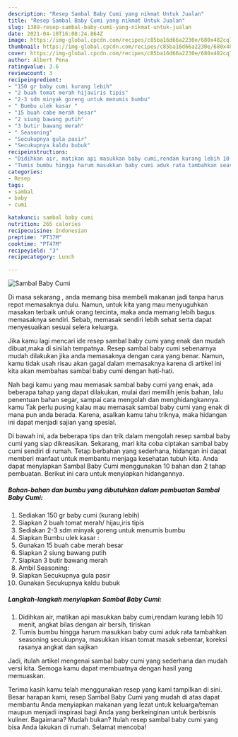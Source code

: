 ```yaml
---
description: "Resep Sambal Baby Cumi yang nikmat Untuk Jualan"
title: "Resep Sambal Baby Cumi yang nikmat Untuk Jualan"
slug: 1389-resep-sambal-baby-cumi-yang-nikmat-untuk-jualan
date: 2021-04-18T16:08:24.864Z
image: https://img-global.cpcdn.com/recipes/c85ba16d66a2230e/680x482cq70/sambal-baby-cumi-foto-resep-utama.jpg
thumbnail: https://img-global.cpcdn.com/recipes/c85ba16d66a2230e/680x482cq70/sambal-baby-cumi-foto-resep-utama.jpg
cover: https://img-global.cpcdn.com/recipes/c85ba16d66a2230e/680x482cq70/sambal-baby-cumi-foto-resep-utama.jpg
author: Albert Pena
ratingvalue: 3.6
reviewcount: 3
recipeingredient:
- "150 gr baby cumi kurang lebih"
- "2 buah tomat merah hijauiris tipis"
- "2-3 sdm minyak goreng untuk menumis bumbu"
- " Bumbu ulek kasar "
- "15 buah cabe merah besar"
- "2 siung bawang putih"
- "3 butir bawang merah"
- " Seasoning"
- "Secukupnya gula pasir"
- "Secukupnya kaldu bubuk"
recipeinstructions:
- "Didihkan air, matikan api masukkan baby cumi,rendam kurang lebih 10 menit, angkat bilas dengan air bersih, tiriskan"
- "Tumis bumbu hingga harum masukkan baby cumi aduk rata tambahkan seasoning secukupnya, masukkan irisan tomat masak sebentar, koreksi rasanya angkat dan sajikan"
categories:
- Resep
tags:
- sambal
- baby
- cumi

katakunci: sambal baby cumi 
nutrition: 265 calories
recipecuisine: Indonesian
preptime: "PT37M"
cooktime: "PT47M"
recipeyield: "3"
recipecategory: Lunch

---
```



![Sambal Baby Cumi](https://img-global.cpcdn.com/recipes/c85ba16d66a2230e/680x482cq70/sambal-baby-cumi-foto-resep-utama.jpg)

Di masa  sekarang , anda memang bisa membeli makanan jadi tanpa harus repot memasaknya dulu. Namun, untuk kita yang mau menyuguhkan masakan terbaik untuk orang tercinta, maka anda memang lebih bagus memasaknya sendiri. Sebab, memasak sendiri lebih sehat serta dapat menyesuaikan sesuai selera keluarga.

Jika kamu lagi mencari ide resep sambal baby cumi yang enak dan mudah dibuat,maka di sinilah tempatnya. Resep sambal baby cumi  sebenarnya mudah dilakukan jika anda memasaknya dengan cara yang benar. Namun, kamu tidak usah risau akan gagal dalam memasaknya 
karena di artikel ini kita akan membahas sambal baby cumi dengan hati-hati.  



Nah bagi kamu yang mau memasak sambal baby cumi yang enak, ada beberapa tahap yang dapat dilakukan, mulai dari memilih jenis bahan, lalu penentuan bahan segar, sampai cara mengolah dan menghidangkannya. kamu Tak perlu pusing kalau mau memasak sambal baby cumi yang enak di mana pun anda berada. Karena, asalkan kamu  tahu triknya, maka hidangan ini dapat menjadi sajian yang spesial.

Di bawah ini, ada beberapa tips dan trik dalam mengolah resep sambal baby cumi yang siap dikreasikan. Sekarang, mari kita coba ciptakan sambal baby cumi sendiri di rumah. Tetap berbahan yang sederhana, hidangan ini dapat memberi manfaat untuk membantu menjaga kesehatan tubuh kita. Anda dapat menyiapkan Sambal Baby Cumi menggunakan 10 bahan dan 2 tahap pembuatan. Berikut ini cara untuk menyiapkan hidangannya.

<!--inarticleads1-->

##### Bahan-bahan dan bumbu yang dibutuhkan dalam pembuatan Sambal Baby Cumi:

1. Sediakan 150 gr baby cumi (kurang lebih)
1. Siapkan 2 buah tomat merah/ hijau,iris tipis
1. Sediakan 2-3 sdm minyak goreng untuk menumis bumbu
1. Siapkan  Bumbu ulek kasar :
1. Gunakan 15 buah cabe merah besar
1. Siapkan 2 siung bawang putih
1. Siapkan 3 butir bawang merah
1. Ambil  Seasoning:
1. Siapkan Secukupnya gula pasir
1. Gunakan Secukupnya kaldu bubuk




<!--inarticleads2-->

##### Langkah-langkah menyiapkan Sambal Baby Cumi:

1. Didihkan air, matikan api masukkan baby cumi,rendam kurang lebih 10 menit, angkat bilas dengan air bersih, tiriskan
1. Tumis bumbu hingga harum masukkan baby cumi aduk rata tambahkan seasoning secukupnya, masukkan irisan tomat masak sebentar, koreksi rasanya angkat dan sajikan




Jadi, itulah artikel mengenai  sambal baby cumi  yang sederhana dan mudah versi kita. Semoga kamu dapat membuatnya dengan hasil yang memuaskan. 

Terima kasih kamu telah menggunakan resep yang kami tampilkan di sini. Besar harapan kami, resep  Sambal Baby Cumi yang mudah di atas dapat membantu Anda menyiapkan makanan yang lezat untuk keluarga/teman maupun menjadi inspirasi bagi Anda yang berkeinginan untuk berbisnis kuliner. Bagaimana? Mudah bukan? Itulah resep sambal baby cumi yang bisa Anda lakukan di rumah. Selamat mencoba!

